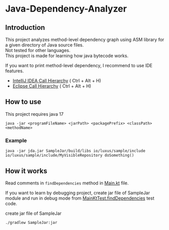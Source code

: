 # Java-Dependency-Analyzer

## Introduction

This project analyzes method-level dependency graph using ASM library for a given directory of Java source files.  
Not tested for other languages.  
This project is made for learning how java bytecode works.

If you want to print method-level dependency, I recommend to use IDE features.

- [IntelliJ IDEA Call Hierarchy](https://www.jetbrains.com/help/idea/viewing-structure-and-hierarchy-of-the-source-code.html) (
  Ctrl + Alt + H)
- [Eclipse Call Hierarchy](https://help.eclipse.org/latest/index.jsp?topic=%2Forg.eclipse.jdt.doc.user%2Freference%2Fviews%2Fref-call-hierarchy.htm) (
  Ctrl + Alt + H)

## How to use

This project requires java 17

```shell
java -jar <programFileName> <jarPath> <packagePrefix> <classPath> <methodName>
```

### Example

```shell
java -jar jda.jar SampleJar/build/libs io/luxus/sample/include io/luxus/sample/include/MyVisibleRepository doSomething()
```

## How it works

Read comments in `findDependencies` method in [Main.kt](src/main/kotlin/io/luxus/jda/Main.kt) file.

If you want to learn by debugging project,
create jar file of SampleJar module and run in debug mode
from [MainKtTest.findDependencies](src/test/kotlin/io/luxus/jda/MainKtTest.kt) test code.

create jar file of SampleJar

```shell
./gradlew SampleJar:jar
```
